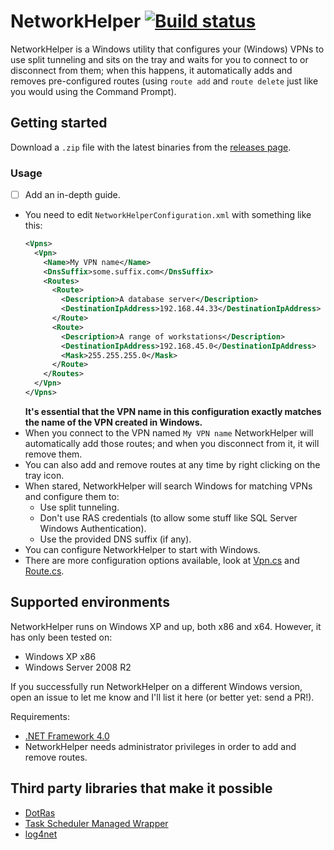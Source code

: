 # NetworkHelper [![Build status](https://ci.appveyor.com/api/projects/status/592jibqiy3q1ge4m)](https://ci.appveyor.com/project/gabrielmaldi/network-helper)

NetworkHelper is a Windows utility that configures your (Windows) VPNs to use split tunneling and sits on the tray and waits for you to connect to or disconnect from them; when this happens, it automatically adds and removes pre-configured routes (using `route add` and `route delete` just like you would using the Command Prompt).

## Getting started

Download a `.zip` file with the latest binaries from the [releases page](https://github.com/gabrielmaldi/network-helper/releases).

### Usage

- [ ] Add an in-depth guide.

- You need to edit `NetworkHelperConfiguration.xml` with something like this:
  ```xml 
  <Vpns>
    <Vpn>
      <Name>My VPN name</Name>
      <DnsSuffix>some.suffix.com</DnsSuffix>
      <Routes>
        <Route>
          <Description>A database server</Description>
          <DestinationIpAddress>192.168.44.33</DestinationIpAddress>
        </Route>
        <Route>
          <Description>A range of workstations</Description>
          <DestinationIpAddress>192.168.45.0</DestinationIpAddress>
          <Mask>255.255.255.0</Mask>
        </Route>
      </Routes>
    </Vpn>
  </Vpns>
  ```
  __It's essential that the VPN name in this configuration exactly matches the name of the VPN created in Windows.__
- When you connect to the VPN named `My VPN name` NetworkHelper will automatically add those routes; and when you disconnect from it, it will remove them.
- You can also add and remove routes at any time by right clicking on the tray icon.
- When stared, NetworkHelper will search Windows for matching VPNs and configure them to:
  - Use split tunneling.
  - Don't use RAS credentials (to allow some stuff like SQL Server Windows Authentication).
  - Use the provided DNS suffix (if any).
- You can configure NetworkHelper to start with Windows.
- There are more configuration options available, look at [Vpn.cs](https://github.com/gabrielmaldi/network-helper/blob/master/NetworkHelper/Classes/Vpn.cs) and [Route.cs](https://github.com/gabrielmaldi/network-helper/blob/master/NetworkHelper/Classes/Route.cs).

## Supported environments

NetworkHelper runs on Windows XP and up, both x86 and x64. However, it has only been tested on:

- Windows XP x86
- Windows Server 2008 R2

If you successfully run NetworkHelper on a different Windows version, open an issue to let me know and I'll list it here (or better yet: send a PR!).

Requirements:
- [.NET Framework 4.0](http://www.microsoft.com/en-us/download/details.aspx?id=17851)
- NetworkHelper needs administrator privileges in order to add and remove routes.

## Third party libraries that make it possible

- [DotRas](http://dotras.codeplex.com)
- [Task Scheduler Managed Wrapper](http://taskscheduler.codeplex.com)
- [log4net](http://logging.apache.org/log4net)

